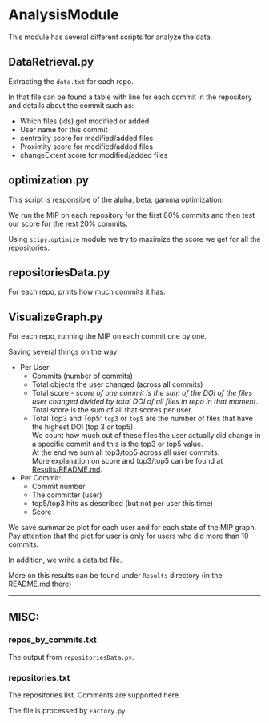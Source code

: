 # AnalysisModule

This module has several different scripts for analyze the data.

## DataRetrieval.py

Extracting the `data.txt` for each repo.

In that file can be found a table with line for each commit in the repository
and details about the commit such as:

 * Which files (ids) got modified or added
 * User name for this commit
 * centrality score for modified/added files
 * Proximity score for modified/added files
 * changeExtent score for modified/added files

## optimization.py

This script is responsible of the alpha, beta, gamma optimization.

We run the MIP on each repository for the first 80% commits and then test our score for the rest 20% commits.

Using `scipy.optimize` module we try to maximize the score we get for all the repositories.


## repositoriesData.py

For each repo, prints how much commits it has.

## VisualizeGraph.py

For each repo, running the MIP on each commit one by one.

Saving several things on the way:

* Per User:
  * Commits (number of commits)
  * Total objects the user changed (across all commits)
  * Total score - *score of one commit is the sum of the DOI of the files user changed divided by total DOI of all files in repo in that moment*.
    Total score is the sum of all that scores per user.
  * Total Top3 and Top5: `top3` or `top5` are the number of files that have the highest DOI (top 3 or top5). <br/>
    We count how much out of these files the user actually did change in a specific commit and this is the top3 or top5 value. <br/>
    At the end we sum all top3/top5 across all user commits. <br />
    More explanation on score and top3/top5 can be found at [Results/README.md](../Results/README.md).
* Per Commit:
  * Commit number
  * The committer (user)
  * top5/top3 hits as described (but not per user this time)
  * Score

We save summarize plot for each user and for each state of the MIP graph.
Pay attention that the plot for user is only for users who did more than 10 commits.

In addition, we write a data.txt file.

More on this results can be found under `Results` directory (in the README.md there)


---

## MISC:

### repos_by_commits.txt
The output from `repositoriesData.py`.

### repositories.txt
The repositories list.
Comments are supported here.

The file is processed by `Factory.py`

